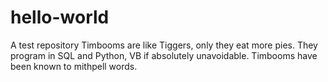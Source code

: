 # hello-world
A test repository
Timbooms are like Tiggers, only they eat more pies. They program in SQL and Python, VB if absolutely unavoidable.
Timbooms have been known to mithpell words.
